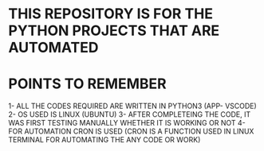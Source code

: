 # THIS REPOSITORY IS FOR THE PYTHON PROJECTS THAT ARE AUTOMATED

# POINTS TO REMEMBER
1- ALL THE CODES REQUIRED ARE WRITTEN IN PYTHON3 (APP- VSCODE)
2- OS USED IS LINUX (UBUNTU)
3- AFTER COMPLETEING THE CODE, IT WAS FIRST TESTING MANUALLY WHETHER IT IS WORKING OR NOT
4- FOR AUTOMATION CRON IS USED (CRON IS A FUNCTION USED IN LINUX TERMINAL FOR AUTOMATING THE ANY CODE OR WORK)


